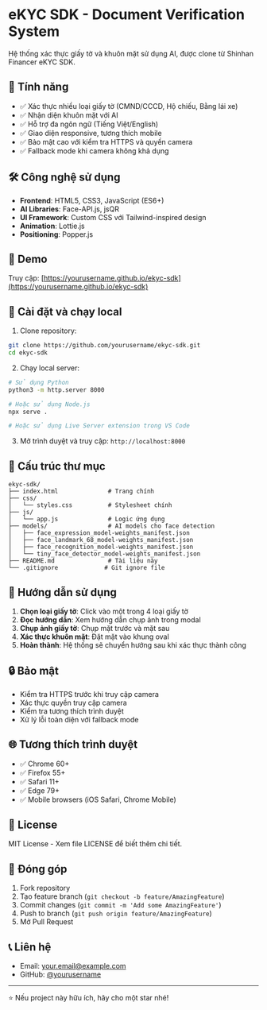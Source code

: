 # eKYC SDK - Document Verification System

Hệ thống xác thực giấy tờ và khuôn mặt sử dụng AI, được clone từ Shinhan Financer eKYC SDK.

## 🚀 Tính năng

- ✅ Xác thực nhiều loại giấy tờ (CMND/CCCD, Hộ chiếu, Bằng lái xe)
- ✅ Nhận diện khuôn mặt với AI
- ✅ Hỗ trợ đa ngôn ngữ (Tiếng Việt/English)
- ✅ Giao diện responsive, tương thích mobile
- ✅ Bảo mật cao với kiểm tra HTTPS và quyền camera
- ✅ Fallback mode khi camera không khả dụng

## 🛠️ Công nghệ sử dụng

- **Frontend**: HTML5, CSS3, JavaScript (ES6+)
- **AI Libraries**: Face-API.js, jsQR
- **UI Framework**: Custom CSS với Tailwind-inspired design
- **Animation**: Lottie.js
- **Positioning**: Popper.js

## 📱 Demo

Truy cập: [https://yourusername.github.io/ekyc-sdk](https://yourusername.github.io/ekyc-sdk)

## 🔧 Cài đặt và chạy local

1. Clone repository:
```bash
git clone https://github.com/yourusername/ekyc-sdk.git
cd ekyc-sdk
```

2. Chạy local server:
```bash
# Sử dụng Python
python3 -m http.server 8000

# Hoặc sử dụng Node.js
npx serve .

# Hoặc sử dụng Live Server extension trong VS Code
```

3. Mở trình duyệt và truy cập: `http://localhost:8000`

## 📁 Cấu trúc thư mục

```
ekyc-sdk/
├── index.html              # Trang chính
├── css/
│   └── styles.css          # Stylesheet chính
├── js/
│   └── app.js              # Logic ứng dụng
├── models/                 # AI models cho face detection
│   ├── face_expression_model-weights_manifest.json
│   ├── face_landmark_68_model-weights_manifest.json
│   ├── face_recognition_model-weights_manifest.json
│   └── tiny_face_detector_model-weights_manifest.json
├── README.md               # Tài liệu này
└── .gitignore             # Git ignore file
```

## 🎯 Hướng dẫn sử dụng

1. **Chọn loại giấy tờ**: Click vào một trong 4 loại giấy tờ
2. **Đọc hướng dẫn**: Xem hướng dẫn chụp ảnh trong modal
3. **Chụp ảnh giấy tờ**: Chụp mặt trước và mặt sau
4. **Xác thực khuôn mặt**: Đặt mặt vào khung oval
5. **Hoàn thành**: Hệ thống sẽ chuyển hướng sau khi xác thực thành công

## 🔒 Bảo mật

- Kiểm tra HTTPS trước khi truy cập camera
- Xác thực quyền truy cập camera
- Kiểm tra tương thích trình duyệt
- Xử lý lỗi toàn diện với fallback mode

## 🌐 Tương thích trình duyệt

- ✅ Chrome 60+
- ✅ Firefox 55+
- ✅ Safari 11+
- ✅ Edge 79+
- ✅ Mobile browsers (iOS Safari, Chrome Mobile)

## 📄 License

MIT License - Xem file LICENSE để biết thêm chi tiết.

## 🤝 Đóng góp

1. Fork repository
2. Tạo feature branch (`git checkout -b feature/AmazingFeature`)
3. Commit changes (`git commit -m 'Add some AmazingFeature'`)
4. Push to branch (`git push origin feature/AmazingFeature`)
5. Mở Pull Request

## 📞 Liên hệ

- Email: your.email@example.com
- GitHub: [@yourusername](https://github.com/yourusername)

---

⭐ Nếu project này hữu ích, hãy cho một star nhé!
